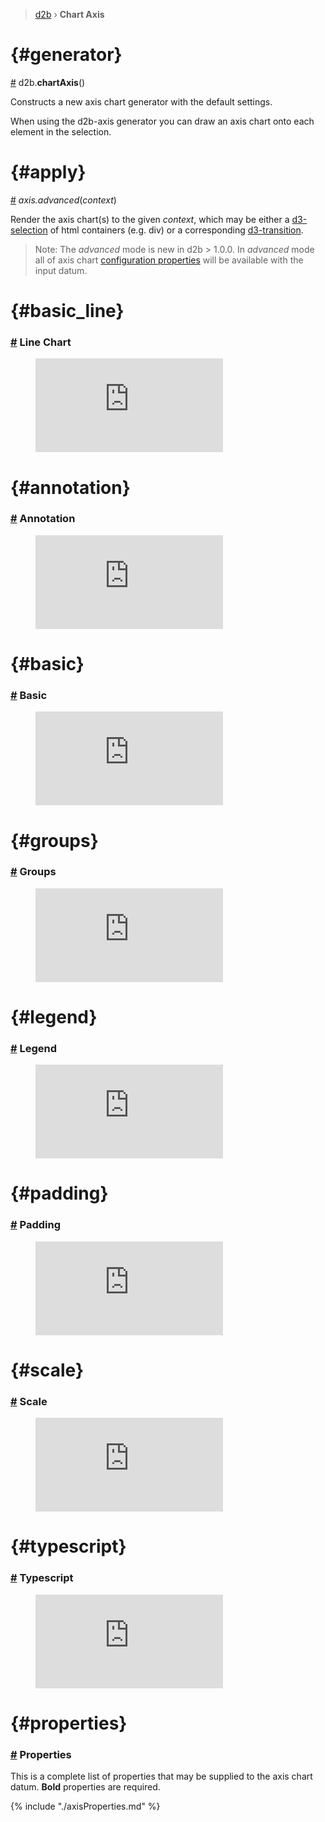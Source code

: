 > [d2b](../README.md) › **Chart Axis**

<!-- ![Local Image](../gifs/chart-axis.gif) -->

# {#generator}
[#](#generator) d2b.**chartAxis**()

Constructs a new axis chart generator with the default settings.

When using the d2b-axis generator you can draw an axis chart onto each element in the selection.

# {#apply}
[#](#apply) *axis.advanced*(*context*)

Render the axis chart(s) to the given *context*, which may be either a [d3-selection](https://github.com/d3/d3-selection) of html containers (e.g. div) or a corresponding [d3-transition](https://github.com/d3/d3-transition). 

> Note: The *advanced* mode is new in d2b > 1.0.0. In *advanced* mode all of axis chart [configuration properties](#properties) will be available with the input datum.

# {#basic_line}
### [#](#basic_line) Line Chart

<figure class="axis_basic">
  <iframe
    src="https://codesandbox.io/embed/github/d2bjs/demos/tree/master/charts/axis/basic-line?runonclick=0" 
    frameborder="0" 
    allowfullscreen="true" 
    mozallowfullscreen="true" 
    webkitallowfullscreen="true"
  ></iframe>
</figure>

# {#annotation}
### [#](#annotation) Annotation

<figure class="axis_annotation">
  <iframe 
    src="https://codesandbox.io/embed/github/d2bjs/demos/tree/master/charts/axis/annotation?runonclick=0" 
    frameborder="0" 
    allowfullscreen="true" 
    mozallowfullscreen="true" webkitallowfullscreen="true"
  ></iframe>
</figure>

# {#basic}
### [#](#basic) Basic

<figure class="axis_basic">
  <iframe 
    src="https://codesandbox.io/embed/github/d2bjs/demos/tree/master/charts/axis/axes-basic?runonclick=0" 
    frameborder="0" 
    allowfullscreen="true" 
    mozallowfullscreen="true" 
    webkitallowfullscreen="true"
  ></iframe>
</figure>

# {#groups}
### [#](#groups) Groups

<figure class="axis_groups">
  <iframe 
    src="https://codesandbox.io/embed/github/d2bjs/demos/tree/master/charts/axis/groups?runonclick=0" 
    frameborder="0" 
    allowfullscreen="true" 
    mozallowfullscreen="true" 
    webkitallowfullscreen="true"
  ></iframe>
</figure>

# {#legend}
### [#](#legend) Legend

<figure class="axis_legend">
  <iframe 
    src="https://codesandbox.io/embed/github/d2bjs/demos/tree/master/charts/axis/legend?runonclick=0" 
    frameborder="0" 
    allowfullscreen="true" 
    mozallowfullscreen="true" 
    webkitallowfullscreen="true"
  ></iframe>
</figure>

# {#padding}
### [#](#padding) Padding

<figure class="axis_padding">
  <iframe 
    src="https://codesandbox.io/embed/github/d2bjs/demos/tree/master/charts/axis/basic-line?runonclick=0" 
    frameborder="0" 
    allowfullscreen="true" 
    mozallowfullscreen="true" 
    webkitallowfullscreen="true"
  ></iframe>
</figure>

# {#scale}
### [#](#scale) Scale

<figure class="axis_scale">
  <iframe 
    src="https://codesandbox.io/embed/github/d2bjs/demos/tree/master/charts/axis/axes-scale?runonclick=0" 
    frameborder="0" 
    allowfullscreen="true" 
    mozallowfullscreen="true" 
    webkitallowfullscreen="true"
  ></iframe>
</figure>

# {#typescript}
### [#](#typescript) Typescript

<figure class="axis_typscript">
  <iframe 
    src="https://codesandbox.io/embed/github/d2bjs/demos/tree/master/charts/axis/typescript?runonclick=0" 
    frameborder="0" 
    allowfullscreen="true" 
    mozallowfullscreen="true" 
    webkitallowfullscreen="true"
  ></iframe>
</figure>

# {#properties}
### [#](#properties) Properties

This is a complete list of properties that may be supplied to the axis chart datum. **Bold** properties are required.

{% include "./axisProperties.md" %}